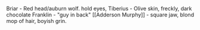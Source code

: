 Briar - Red head/auburn wolf. hold eyes, 
Tiberius - Olive skin, freckly, dark chocolate 
Franklin - "guy in back"
[[Adderson Murphy]] - square jaw, blond mop of hair, boyish grin.
